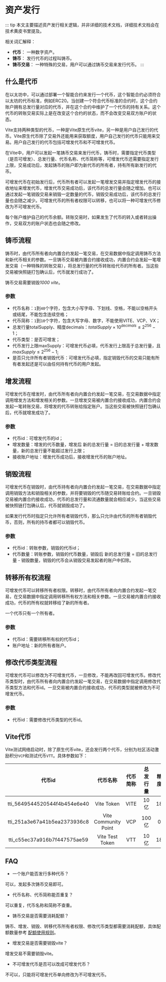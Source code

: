 # 资产发行

::: tip
本文主要描述资产发行相关逻辑，并非详细的技术文档，详细技术文档会在技术黄皮书里提及。

相关词汇解释：
* **代币**： 一种数字资产。
* **铸币**： 发行代币的过程叫铸币。
* **铸币交易**： 一种特殊的交易，用户可以通过铸币交易来发行代币。
:::

## 什么是代币

在以太坊中，可以通过部署一个智能合约来发行一个代币，这个智能合约必须符合以太坊的代币标准，例如ERC20。当创建一个符合代币标准的合约时，这个合约账户拥有总发行量对应的代币，并在这个合约中维护了一个代币的持有关系。这个代币的转账交易实际上是在改变这个合约的状态，而不会改变交易双方账户的状态。

Vite支持两种类型的代币，一种是Vite原生代币vite，另一种是用户自己发行的代币。Vite原生代币除了交易外还能用来获取额度，用户自己发行的代币只能用来交易。用户自己发行的代币包括可增发代币和不可增发代币。

在Vite中，用户可以发起一笔铸币交易来发行代币，铸币时，需要指定代币类型（是否可增发）、总发行量、代币名称、代币简称等，可增发代币还需要指定发行上限，交易成功后，发起铸币的账户即为新代币的所有者，持有所有新发行的代币。

可增发代币在初始发行后，代币所有者可以发起一笔增发交易并指定增发代币的接收地址来增发代币，增发代币交易成功后，该代币的总发行量会随之增加。也可以通过发起一笔销毁交易来销毁一定数量的代币，销毁交易成功后，该代币的总发行量也会随之减少。可增发代币的所有者权限可以转移，也可以将一种可增发代币修改为不可增发代币。

每个账户维护自己的代币余额。转账交易时，如果发生了代币的转入或者转出操作，交易双方的账户状态也会随之修改。

## 铸币流程

铸币时，由代币所有者向内置合约发起一笔交易，在交易数据中指定调用铸币方法和新代币相关的参数。一旦铸币交易被内置合约接收成功，内置合约会发起一笔增发交易（一种特殊的转账交易），将总发行量的代币转账给代币的所有者。当这些交易被快照链打包确认后，代币就发行成功了。 

铸币交易需要销毁*1000 vite*。

### 参数
* 代币名称：`1`到`40`个字符，包含大小写字母、下划线、空格，不能以空格开头或结尾，不能包含连续空格；
* 代币简称：`1`到`10`个字符，包含大写字母、数字，不能使用VITE、VCP、VX；
* 总发行量totalSupply、精度decimals：$totalSupply \times 10^{decimals} \leq 2^{256}-1$；
* 代币类型：是否可增发；
* 代币发行上限maxSupply：可增发代币必填，代币发行上限高于总发行量，且 $maxSupply \leq 2^{256}-1$;
* 是否只允许所有者销毁代币：可增发代币必填，指定销毁代币的交易只能有所有者发起还是可以由任何持有代币的用户发起。

## 增发流程

可增发代币在增发时，由代币所有者向内置合约发起一笔交易，在交易数据中指定调用增发方法和增发相关的参数。一旦增发交易被内置合约接收成功，内置合约会发起一笔转账交易，将增发的代币转账给指定账户。当这些交易被快照链打包确认后，代币就增发成功了。
 
### 参数
* 代币id：可增发代币的id；
* 增发数量：增发的代币数量，增发后 新的总发行量 = 旧的总发行量 + 增发数量，新的总发行量不能超过发行上限；
* 接收账户地址：增发代币成功后，接收增发代币的账户地址。

## 销毁流程

可增发代币在销毁时，由代币持有者向内置合约发起一笔交易，在交易数据中指定调用销毁方法和销毁相关的参数，并将要销毁的代币随交易转账给合约。一旦销毁交易被内置合约接收成功，代币的总发行量和流通数量就会相应减少。当这些交易被快照链打包确认后，代币就销毁成功了。

如果发行代币时指定只允许所有者销毁代币，那么只允许由代币的所有者销毁代币，否则，所有的持币者都可以销毁代币。

### 参数
* 代币id：转账参数，销毁的代币id；
* 代币数量：转账参数，销毁的代币数量，销毁后 新的总发行量 = 旧的总发行量 - 销毁数量，销毁的代币会从销毁交易发起者的账户中扣除。

## 转移所有权流程

可增发代币可以转移所有者权限。转移时，由代币所有者向内置合约发起一笔交易，在交易数据中指定调用转移所有权方法和相关参数。一旦交易被内置合约接收成功，代币的所有权就转移给了新的所有者。

一个代币只有一个所有者。

### 参数
* 代币id：需要转移所有权的代币id；
* 账户地址：新的所有者账户。

## 修改代币类型流程

可增发代币可以修改为不可增发代币，一旦修改，不能再改回可增发代币。修改代币类型时，由代币所有者向内置合约发起一笔交易，在交易数据中指定调用修改代币类型方法和代币id。一旦交易被内置合约接收成功，代币的类型就被修改为不可增发代币。

### 参数
* 代币id：需要修改代币类型的代币id。

## Vite代币

Vite测试网络启动时，除了原生代币vite，还会发行两个代币，分别为社区活动激励积分`VCP`和测试代币`VTT`。具体参数如下：

| 代币id | 代币名称 | 代币简称 | 总发行量 | 精度 |
|:------------:|:-----------:|:-----------:|:-----------:|:-----------:|
| tti_5649544520544f4b454e6e40 | Vite Token | VITE | 10亿 | 18 |
| tti_251a3e67a41b5ea2373936c8 | Vite Community Point | VCP | 100亿 | 0 |
| tti_c55ec37a916b7f447575ae59 | Vite Test Token | VTT | 10亿 | 18 |

## FAQ

* 一个账户能否发行多种代币？

可以，发起多次铸币交易即可。

* 代币名称、代币简称能否重复？

可以重复，代币名称和简称不查重。

* 铸币交易是否需要消耗配额？

铸币、增发、销毁、转移代币所有者权限、修改代币类型都需要消耗配额，具体配额数量参考 [配额使用规则](./quota.html#配额使用规则)。

* 增发交易是否需要销毁vite？

增发交易不需要销毁vite。

* 不可增发代币是否可以改成可增发代币？

不可以，只能将可增发代币单向修改为不可增发代币。

